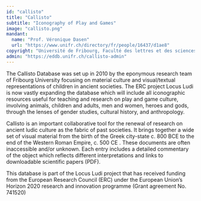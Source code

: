 ```yaml
---
id: "callisto"
title: "Callisto"
subtitle: "Iconography of Play and Games"
image: "callisto.png"
mandant:
  name: "Prof. Véronique Dasen"
  url: "https://www.unifr.ch/directory/fr/people/16437/d1ae8"
copyright: "Université de Fribourg, Faculté des lettres et des sciences humaines, Département d'histoire de l'art et d'archéologie"
admin: "https://eddb.unifr.ch/callisto-admin"
---
```


The Callisto Database was set up in 2010 by the eponymous research team of Fribourg University focusing on material culture and visual/textual representations of children in ancient societies. The ERC project Locus Ludi is now vastly expanding the database which will include all iconographic resources useful for teaching and research on play and game culture, involving animals, children and adults, men and women, heroes and gods, through the lenses of gender studies, cultural history, and anthropology.

Callisto is an important collaborative tool for the renewal of research on ancient ludic culture as the fabric of past societies. It brings together a wide set of visual material from the birth of the Greek city-state c. 800 BCE to the end of the Western Roman Empire, c. 500 CE . These documents are often inaccessible and/or unknown. Each entry includes a detailed commentary of the object which reflects different interpretations and links to downloadable scientific papers (PDF).

This database is part of the Locus Ludi project that has received funding from the European Research Council (ERC) under the European Union’s Horizon 2020 research and innovation programme (Grant agreement No. 741520)